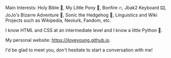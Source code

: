 Main Interests: Holy Bible 📖, My Little Pony 🦄, Bonfire 🔥, Jbak2 Keyboard ⌨️, JoJo's Bizarre Adventure 💪, Sonic the Hedgehog 🦔, Linguistics and Wiki Projects such as Wikipedia, Neolurk, Fandom, etc.

I know HTML and CSS at an intermediate level and I know a little Python 🐍.

My personal website: https://iloveyoung.github.io.

I'd be glad to meet you, don't hesitate to start a conversation with me!
